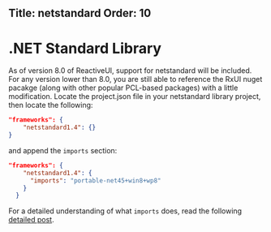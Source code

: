Title: netstandard
Order: 10
---


# .NET Standard Library

As of version 8.0 of ReactiveUI, support for netstandard will be included. For any version lower than 8.0, you are still able to reference the RxUI nuget pacakge (along with other popular PCL-based packages) with a little modification. Locate the project.json file in your netstandard library project, then locate the following:

```json
"frameworks": {
    "netstandard1.4": {}
}
```

and append the `imports` section:

```json
"frameworks": {
    "netstandard1.4": {
      "imports": "portable-net45+win8+wp8"
    }
  }
```

For a detailed understanding of what `imports` does, read the following [detailed post](https://msdn.microsoft.com/en-us/library/system.windows.input.icommand.aspx).
